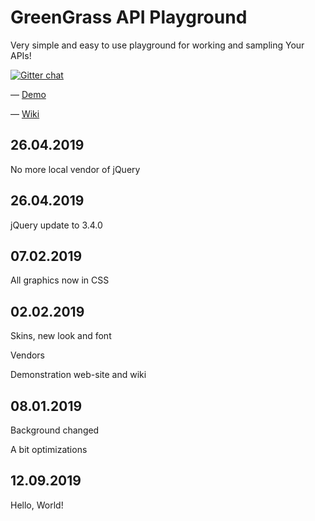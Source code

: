 # GreenGrass API Playground

Very simple and easy to use playground for working and sampling Your APIs!

[![Gitter chat](https://badges.gitter.im/gitterHQ/gitter.png)](https://gitter.im/yxinity-group/green-grass-api)

&mdash; [Demo](https://larin.name/software/green-grass-api "Demonstration")

&mdash; [Wiki](https://github.com/Yxine/GreenGrassAPI/wiki/About "Wiki")

## 26.04.2019

No more local vendor of jQuery

## 26.04.2019

jQuery update to 3.4.0

## 07.02.2019

All graphics now in CSS

## 02.02.2019

Skins, new look and font

Vendors

Demonstration web-site and wiki

## 08.01.2019

Background changed

A bit optimizations

## 12.09.2019

Hello, World!
